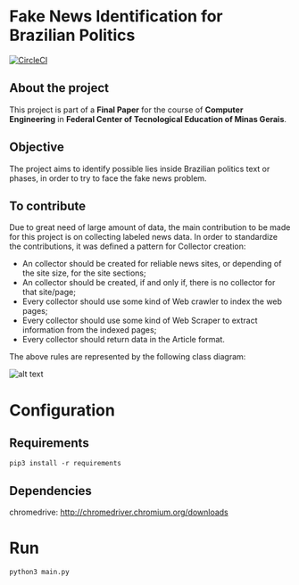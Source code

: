 # Fake News Identification for Brazilian Politics 
[![CircleCI](https://circleci.com/gh/matheus-almeida-rosa/fake-news.svg?style=svg&circle-token=bfd9c86a73d41dd7af6df237e5bc8804869816f4)](https://circleci.com/gh/matheus-almeida-rosa/fake-news)

## About the project

This project is part of a **Final Paper** for the course of **Computer Engineering** in **Federal Center of Tecnological Education of Minas Gerais**. 

## Objective

The project aims to identify possible lies inside Brazilian politics text or phases, in order to try to face the fake news problem.

## To contribute

Due to great need of large amount of data, the main contribution to be made for this project is on collecting labeled news data. In order to standardize the contributions, it was defined a pattern for Collector creation:

* An collector should be created for reliable news sites, or depending of the site size, for the site sections;
* An collector should be created, if and only if, there is no collector for that site/page;
* Every collector should use some kind of Web crawler to index the web pages;
* Every collector should use some kind of Web Scraper to extract information from the indexed pages;
* Every collector should return data in the Article format.

The above rules are represented by the following class diagram:

![alt text](https://drive.google.com/uc?export=view&id=1n5dLiSC0mbHsLHLL3v7CErTBi_EV2kHk)

# Configuration

## Requirements

```
pip3 install -r requirements
```

## Dependencies

chromedrive: http://chromedriver.chromium.org/downloads

# Run

```
python3 main.py
```

